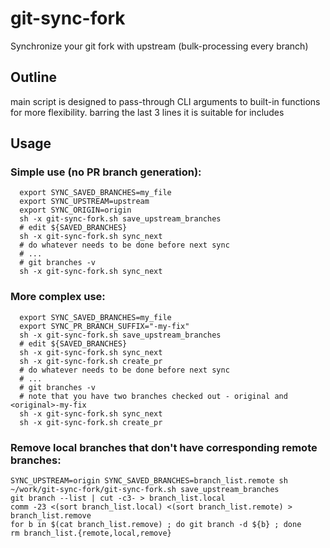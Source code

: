 # git-sync-fork
Synchronize your git fork with upstream (bulk-processing every branch)

## Outline

main script is designed to pass-through CLI arguments to built-in functions for more flexibility.
barring the last 3 lines it is suitable for includes

## Usage

### Simple use (no PR branch generation):

```shell
  export SYNC_SAVED_BRANCHES=my_file
  export SYNC_UPSTREAM=upstream
  export SYNC_ORIGIN=origin
  sh -x git-sync-fork.sh save_upstream_branches
  # edit ${SAVED_BRANCHES}
  sh -x git-sync-fork.sh sync_next
  # do whatever needs to be done before next sync
  # ...
  # git branches -v
  sh -x git-sync-fork.sh sync_next
```

### More complex use:

```shell
  export SYNC_SAVED_BRANCHES=my_file
  export SYNC_PR_BRANCH_SUFFIX="-my-fix"
  sh -x git-sync-fork.sh save_upstream_branches
  # edit ${SAVED_BRANCHES}
  sh -x git-sync-fork.sh sync_next
  sh -x git-sync-fork.sh create_pr
  # do whatever needs to be done before next sync
  # ...
  # git branches -v
  # note that you have two branches checked out - original and <original>-my-fix
  sh -x git-sync-fork.sh sync_next
  sh -x git-sync-fork.sh create_pr
```

### Remove local branches that don't have corresponding remote branches:

```shell
SYNC_UPSTREAM=origin SYNC_SAVED_BRANCHES=branch_list.remote sh ~/work/git-sync-fork/git-sync-fork.sh save_upstream_branches
git branch --list | cut -c3- > branch_list.local
comm -23 <(sort branch_list.local) <(sort branch_list.remote) > branch_list.remove
for b in $(cat branch_list.remove) ; do git branch -d ${b} ; done
rm branch_list.{remote,local,remove}
```
